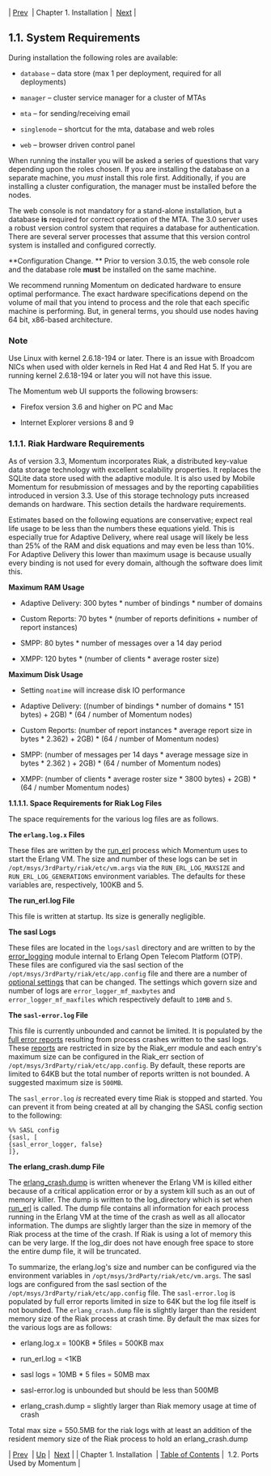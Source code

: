 | [Prev](install)  | Chapter 1. Installation |  [Next](install.ports.php) |

## 1.1. System Requirements

During installation the following roles are available:

*   `database` – data store (max 1 per deployment, required for all deployments)

*   `manager` – cluster service manager for a cluster of MTAs

*   `mta` – for sending/receiving email

*   `singlenode` – shortcut for the mta, database and web roles

*   `web` – browser driven control panel

When running the installer you will be asked a series of questions that vary depending upon the roles chosen. If you are installing the database on a separate machine, you *must* install this role first. Additionally, if you are installing a cluster configuration, the manager must be installed before the nodes.

The web console is not mandatory for a stand-alone installation, but a database **is** required for correct operation of the MTA. The 3.0 server uses a robust version control system that requires a database for authentication. There are several server processes that assume that this version control system is installed and configured correctly.

**Configuration Change. ** Prior to version 3.0.15, the web console role and the database role **must** be installed on the same machine.

We recommend running Momentum on dedicated hardware to ensure optimal performance. The exact hardware specifications depend on the volume of mail that you intend to process and the role that each specific machine is performing. But, in general terms, you should use nodes having 64 bit, x86-based architecture.

### Note

Use Linux with kernel 2.6.18-194 or later. There is an issue with Broadcom NICs when used with older kernels in Red Hat 4 and Red Hat 5\. If you are running kernel 2.6.18-194 or later you will not have this issue.

The Momentum web UI supports the following browsers:

*   Firefox version 3.6 and higher on PC and Mac

*   Internet Explorer versions 8 and 9

### 1.1.1. Riak Hardware Requirements

As of version 3.3, Momentum incorporates Riak, a distributed key-value data storage technology with excellent scalability properties. It replaces the SQLite data store used with the adaptive module. It is also used by Mobile Momentum for resubmission of messages and by the reporting capabilities introduced in version 3.3\. Use of this storage technology puts increased demands on hardware. This section details the hardware requirements.

Estimates based on the following equations are conservative; expect real life usage to be less than the numbers these equations yield. This is especially true for Adaptive Delivery, where real usage will likely be less than 25% of the RAM and disk equations and may even be less than 10%. For Adaptive Delivery this lower than maximum usage is because usually every binding is not used for every domain, although the software does limit this.

**Maximum RAM Usage**

*   Adaptive Delivery: 300 bytes * number of bindings * number of domains

*   Custom Reports: 70 bytes * (number of reports definitions + number of report instances)

*   SMPP: 80 bytes * number of messages over a 14 day period

*   XMPP: 120 bytes * (number of clients * average roster size)

**Maximum Disk Usage**

*   Setting `noatime` will increase disk IO performance

*   Adaptive Delivery: ((number of bindings * number of domains * 151 bytes) + 2GB) * (64 / number of Momentum nodes)

*   Custom Reports: (number of report instances * average report size in bytes * 2.362) + 2GB) * (64 / number of Momentum nodes)

*   SMPP: (number of messages per 14 days * average message size in bytes * 2.362 ) + 2GB) * (64 / number of Momentum nodes)

*   XMPP: (number of clients * average roster size * 3800 bytes) + 2GB) * (64 / number Momentum nodes)

**1.1.1.1. Space Requirements for Riak Log Files**

The space requirements for the various log files are as follows.

**The `erlang.log.x` Files**

These files are written by the [run_erl](http://www.erlang.org/doc/man/run_erl.html) process which Momentum uses to start the Erlang VM. The size and number of these logs can be set in `/opt/msys/3rdParty/riak/etc/vm.args` via the `RUN_ERL_LOG_MAXSIZE` and `RUN_ERL_LOG_GENERATIONS` environment variables. The defaults for these variables are, respectively, 100KB and 5.

**The run_erl.log File**

This file is written at startup. Its size is generally negligible.

**The sasl Logs**

These files are located in the `logs/sasl` directory and are written to by the [error_logging](http://www.erlang.org/doc/man/error_logger.html) module internal to Erlang Open Telecom Platform (OTP). These files are configured via the sasl section of the `/opt/msys/3rdParty/riak/etc/app.config` file and there are a number of [optional settings](http://erlang.org/doc/man/sasl_app.html) that can be changed. The settings which govern size and number of logs are `error_logger_mf_maxbytes` and `error_logger_mf_maxfiles` which respectively default to `10MB` and `5`.

**The `sasl-error.log` File**

This file is currently unbounded and cannot be limited. It is populated by the [full error reports](http://www.erlang.org/doc/man/error_logger.html#error_report-1) resulting from process crashes written to the sasl logs. These [reports](http://www.erlang.org/doc/apps/sasl/error_logging.html#id60880) are restricted in size by the Riak_err module and each entry's maximum size can be configured in the Riak_err section of `/opt/msys/3rdParty/riak/etc/app.config`. By default, these reports are limited to 64KB but the total number of reports written is not bounded. A suggested maximum size is `500MB`.

The `sasl_error.log` _is_ recreated every time Riak is stopped and started. You can prevent it from being created at all by changing the SASL config section to the following:

```
%% SASL config
{sasl, [
{sasl_error_logger, false}
]},
```
**The erlang_crash.dump File**

The [erlang_crash.dump](http://erlang.org/doc/apps/erts/crash_dump.html) is written whenever the Erlang VM is killed either because of a critical application error or by a system kill such as an out of memory killer. The dump is written to the log_directory which is set when [run_erl](http://www.erlang.org/doc/man/run_erl.html) is called. The dump file contains all information for each process running in the Erlang VM at the time of the crash as well as all allocator information. The dumps are slightly larger than the size in memory of the Riak process at the time of the crash. If Riak is using a lot of memory this can be very large. If the log_dir does not have enough free space to store the entire dump file, it will be truncated.

To summarize, the erlang.log's size and number can be configured via the environment variables in `/opt/msys/3rdParty/riak/etc/vm.args`. The sasl logs are configured from the sasl section of the `/opt/msys/3rdParty/riak/etc/app.config` file. The `sasl-error.log` is populated by full error reports limited in size to 64K but the log file itself is not bounded. The `erlang_crash.dump` file is slightly larger than the resident memory size of the Riak process at crash time. By default the max sizes for the various logs are as follows:

*   erlang.log.x = 100KB * 5files = 500KB max

*   run_erl.log = <1KB

*   sasl logs = 10MB * 5 files = 50MB max

*   sasl-error.log is unbounded but should be less than 500MB

*   erlang_crash.dump = slightly larger than Riak memory usage at time of crash

Total max size = 550.5MB for the riak logs with at least an addition of the resident memory size of the Riak process to hold an erlang_crash.dump

| [Prev](install)  | [Up](install.php) |  [Next](install.ports.php) |
| Chapter 1. Installation  | [Table of Contents](index) |  1.2. Ports Used by Momentum |
